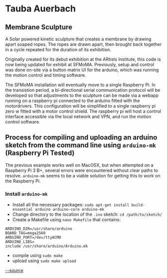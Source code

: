 # Tauba Auerbach

## Membrane Sculpture

A Solar powered kinetic sculpture that creates a membrane by drawing apart soaped ropes. The ropes are drawn apart, then brought back together in a cycle repeated for the duration of its exhibition.

Originally created for its debut exhibition at the ARtists Institute, this code is now being updated for exhibit at SFMoMA. Previously, setup and control was done on-site via a button matrix UI for the arduino, which was running the motion control and timing software.

The SFMoMA installation will eventually move to a single Raspberry Pi. In the transistion period, a bi-directional serial communication protocol will be developed so that adjustments to the sculpture can be made via a webapp running on a raspberry pi connected to the arduino fitted with the motordrivers. This configuration will be simplified to a single raspberry pi zero w fitted with a motor control shield. The raspberry pi will host a control interface accessible via the local network and VPN, and run the motion control software.

## Process for compiling and uploading an arduino sketch from the command line using `arduino-mk` (Raspberry Pi Tested)

The previous example works well on MacOSX, but when attempted on a Raspberry Pi 3 B+, several errors were encountered without clear paths to resolve. `arduino-mk` seems to be a viable solution for getting this to work on the Raspberry Pi.

### Install `arduino-mk`

* Install all the necessary packages: `sudo apt-get install build-essential arduino arduino-core arduino-mk`
* Change directory to the location of the `.ino` sketch: `cd /path/to/sketch/`
* Create a Makefile using `nano Makefile` that contains:

```
ARDUINO_DIR=/usr/share/arduino
BOARD_TAG=mega2560
ARDUINO_PORT=/dev/ttyACM0
ARDUINO_LIBS=
include /usr/share/arduino/Arduino.mk
```
* compile using `sudo make`
* upload using `sudo make upload`

[--source](http://www.raspberryvi.org/stories/arduino-cli.html)
